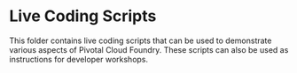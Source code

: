 # Live Coding Scripts

This folder contains live coding scripts that can be used to demonstrate various aspects of Pivotal Cloud Foundry. These scripts can also be used as instructions for developer workshops.